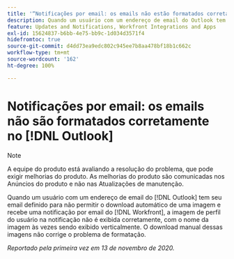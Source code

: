 ```yaml
---
title: '“Notificações por email: os emails não estão formatados corretamente no Outlook”'
description: Quando um usuário com um endereço de email do Outlook tem seu email definido para não permitir o download automático de uma imagem e recebe uma notificação por email do [!DNL Workfront], a imagem de perfil do usuário na notificação não é exibida corretamente, com o nome da imagem às vezes sendo exibido verticalmente. O download manual dessas imagens não corrige o problema de formatação.
feature: Updates and Notifications, Workfront Integrations and Apps
exl-id: 15624837-b6bb-4e75-bb9c-1d034d3571f4
hidefromtoc: true
source-git-commit: d4dd73ea9edc802c945ee7b8aa478bf18b1c662c
workflow-type: tm+mt
source-wordcount: '162'
ht-degree: 100%

---
```


# Notificações por email: os emails não são formatados corretamente no [!DNL Outlook]

<!--Issue created by request-->

>[!NOTE]
>
>A equipe do produto está avaliando a resolução do problema, que pode exigir melhorias do produto. As melhorias do produto são comunicadas nos Anúncios do produto e não nas Atualizações de manutenção.

Quando um usuário com um endereço de email do [!DNL Outlook] tem seu email definido para não permitir o download automático de uma imagem e recebe uma notificação por email do [!DNL Workfront], a imagem de perfil do usuário na notificação não é exibida corretamente, com o nome da imagem às vezes sendo exibido verticalmente. O download manual dessas imagens não corrige o problema de formatação.


_Reportado pela primeira vez em 13 de novembro de 2020._
